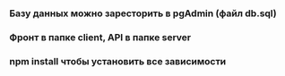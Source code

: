 ### Базу данных можно заресторить в pgAdmin (файл db.sql)

### Фронт в папке client, API в папке server

### npm install чтобы установить все зависимости

